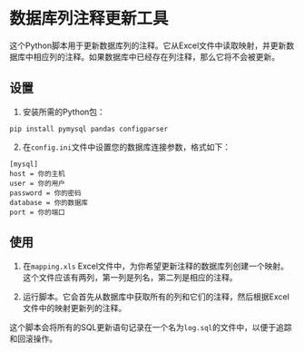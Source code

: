 # 数据库列注释更新工具

这个Python脚本用于更新数据库列的注释。它从Excel文件中读取映射，并更新数据库中相应列的注释。如果数据库中已经存在列注释，那么它将不会被更新。

## 设置

1. 安装所需的Python包：

```
pip install pymysql pandas configparser
```

2. 在`config.ini`文件中设置您的数据库连接参数，格式如下：

```
[mysql]
host = 你的主机
user = 你的用户
password = 你的密码
database = 你的数据库
port = 你的端口
```

## 使用

1. 在`mapping.xls` Excel文件中，为你希望更新注释的数据库列创建一个映射。这个文件应该有两列，第一列是列名，第二列是相应的注释。

2. 运行脚本。它会首先从数据库中获取所有的列和它们的注释，然后根据Excel文件中的映射更新列的注释。

这个脚本会将所有的SQL更新语句记录在一个名为`log.sql`的文件中，以便于追踪和回滚操作。